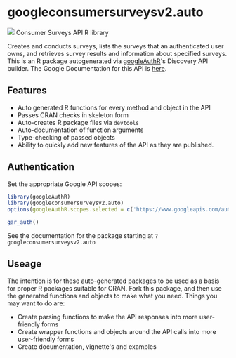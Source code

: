 # googleconsumersurveysv2.auto
![](http://www.google.com/images/icons/product/search-32.gif)
Consumer Surveys API R library

Creates and conducts surveys, lists the surveys that an authenticated user owns, and retrieves survey results and information about specified surveys.
This is an R package autogenerated via [googleAuthR](http://code.markedmondson.me/googleAuthR)'s Discovery API builder. 
The Google Documentation for this API is [here]().

## Features 
 * Auto generated R functions for every method and object in the API
 * Passes CRAN checks in skeleton form
 * Auto-creates R package files via `devtools`
 * Auto-documentation of function arguments
 * Type-checking of passed objects
 * Ability to quickly add new features of the API as they are published.

## Authentication
Set the appropriate Google API scopes:

```r
library(googleAuthR)
library(googleconsumersurveysv2.auto)
options(googleAuthR.scopes.selected = c('https://www.googleapis.com/auth/consumersurveys', 'https://www.googleapis.com/auth/consumersurveys.readonly', 'https://www.googleapis.com/auth/userinfo.email'))

gar_auth()
```
 See the documentation for the package starting at `?googleconsumersurveysv2.auto`
## Useage
The intention is for these auto-generated packages to be used as a basis for proper R packages suitable for CRAN.
Fork this package, and then use the generated functions and objects to make what you need.
Things you may want to do are:
* Create parsing functions to make the API responses into more user-friendly forms
* Create wrapper functions and objects around the API calls into more user-friendly forms
* Create documentation, vignette's and examples

